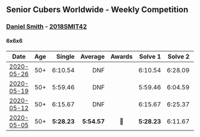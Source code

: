 ## Senior Cubers Worldwide - Weekly Competition
### [Daniel Smith](../daniel_smith.md) - [2018SMIT42](https://www.worldcubeassociation.org/persons/2018SMIT42?event=666)

#### 6x6x6

| Date | Age | Single | Average | Awards | Solve 1 | Solve 2 | Solve 3 | Video |
| :--: | :--: | --: | --: | :--: | --: | --: | --: | :-- |
| [2020-05-26](../../results/666/2020-05-26.md) | 50+ | 6:10.54 | DNF |  | 6:10.54 | 6:28.09 | DNS | [Link](https://www.facebook.com/events/637852836799991/permalink/641464449772163/) |
| [2020-05-19](../../results/666/2020-05-19.md) | 50+ | 5:59.46 | DNF |  | 5:59.46 | 6:04.59 | DNS | [Link](https://www.facebook.com/events/201300894172579/permalink/204240630545272/) |
| [2020-05-12](../../results/666/2020-05-12.md) | 50+ | 6:15.67 | DNF |  | 6:15.67 | 6:25.37 | DNS | [Link](https://www.facebook.com/events/276138643524223/permalink/279838476487573/) |
| [2020-05-05](../../results/666/2020-05-05.md) | 50+ | **5:28.23** | **5:54.57** | 🥈 | **5:28.23** | 6:11.67 | 6:03.81 | [Link](https://www.facebook.com/events/557526585195168/permalink/562187611395732/) |


<!-- Global site tag (gtag.js) - Google Analytics -->
<script async src="https://www.googletagmanager.com/gtag/js?id=UA-86348435-3"></script>
<script>window.dataLayer = window.dataLayer || []; function gtag() {dataLayer.push(arguments);} gtag('js', new Date()); gtag('config', 'UA-86348435-3');</script>
